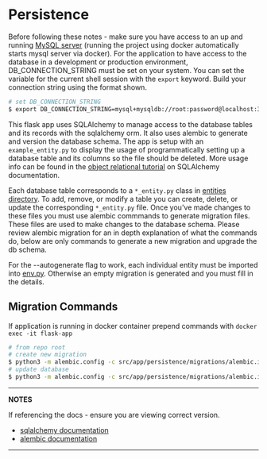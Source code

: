 # Persistence
Before following these notes - make sure you have access to an up and running [MySQL server](https://dev.mysql.com/) (running the project using docker automatically starts mysql server via docker). For the application to have access to the database in a development or production environment, DB_CONNECTION_STRING must be set on your system. You can set the variable for the current shell session with the `export` keyword. Build your connection string using the format shown.

```bash
# set DB_CONNECTION_STRING
$ export DB_CONNECTION_STRING=mysql+mysqldb://root:password@localhost:3306/flask?ssl=true&charset=utf8mb4
```

This flask app uses SQLAlchemy to manage access to the database tables and its records with the sqlalchemy orm. It also uses alembic to generate and version the database schema. The app is setup with an `example_entity.py` to display the usage of programmatically setting up a database table and its columns so the file should be deleted. More usage info can be found in the [object relational tutorial](https://docs.sqlalchemy.org/en/13/orm/tutorial.html) on SQLAlchemy documentation.

Each database table corresponds to a `*_entity.py` class in [entities directory](./entities). To add, remove, or modify a table you can create, delete, or update the corresponding `*_entity.py` file. Once you've made changes to these files you must use alembic commmands to generate migration files. These files are used to make changes to the database schema. Please review alembic migration for an in depth explanation of what the commands do, below are only commands to generate a new migration and upgrade the db schema.

For the --autogenerate flag to work, each individual entity must be imported into [env.py](./migrations/env.py). Otherwise an empty migration is generated and you must fill in the details.
## Migration Commands
If application is running in docker container prepend commands with `docker exec -it flask-app`
```bash
# from repo root
# create new migration
$ python3 -m alembic.config -c src/app/persistence/migrations/alembic.ini revision --autogenerate -m "delete me"
# update database
$ python3 -m alembic.config -c src/app/persistence/migrations/alembic.ini upgrade head

```

---
**NOTES**

If referencing the docs - ensure you are viewing correct version.

- [sqlalchemy documentation](https://www.sqlalchemy.org/)
- [alembic documentation](https://alembic.sqlalchemy.org/en/latest/)

---